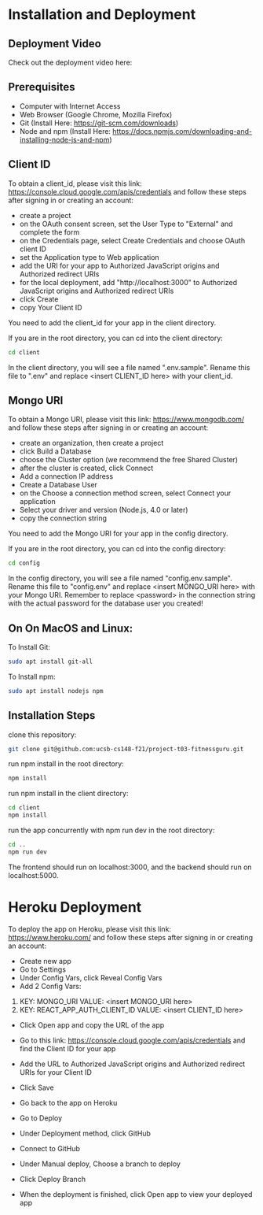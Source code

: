 # Installation and Deployment

## Deployment Video

Check out the deployment video here:

## Prerequisites

-   Computer with Internet Access
-   Web Browser (Google Chrome, Mozilla Firefox)
-   Git (Install Here: https://git-scm.com/downloads)
-   Node and npm (Install Here: https://docs.npmjs.com/downloading-and-installing-node-js-and-npm)

## Client ID

To obtain a client_id, please visit this link: https://console.cloud.google.com/apis/credentials and follow these steps after signing in or creating an account:

* create a project
* on the OAuth consent screen, set the User Type to "External" and complete the form
* on the Credentials page, select Create Credentials and choose OAuth client ID
* set the Application type to Web application
* add the URI for your app to Authorized JavaScript origins and Authorized redirect URIs
* for the local deployment, add "http://localhost:3000" to Authorized JavaScript origins and Authorized redirect URIs
* click Create
* copy Your Client ID

You need to add the client_id for your app in the client directory.

If you are in the root directory, you can cd into the client directory:

```sh
cd client
```

In the client directory, you will see a file named ".env.sample". Rename this file to ".env" and replace \<insert CLIENT_ID here> with your client_id.

## Mongo URI

To obtain a Mongo URI, please visit this link: https://www.mongodb.com/ and follow these steps after signing in or creating an account:

* create an organization, then create a project
* click Build a Database
* choose the Cluster option (we recommend the free Shared Cluster)
* after the cluster is created, click Connect
* Add a connection IP address
* Create a Database User
* on the Choose a connection method screen, select Connect your application
* Select your driver and version (Node.js, 4.0 or later)
* copy the connection string

You need to add the Mongo URI for your app in the config directory.

If you are in the root directory, you can cd into the config directory:

```sh
cd config
```

In the config directory, you will see a file named "config.env.sample". Rename this file to "config.env" and replace \<insert MONGO_URI here> with your Mongo URI. Remember to replace \<password> in the connection string with the actual password for the database user you created!

## On On MacOS and Linux:

To Install Git:

```sh
sudo apt install git-all
```

To Install npm:

```sh
sudo apt install nodejs npm
```

## Installation Steps

clone this repository:

```sh
git clone git@github.com:ucsb-cs148-f21/project-t03-fitnessguru.git
```

run npm install in the root directory:

```sh
npm install
```

run npm install in the client directory:

```sh
cd client
npm install
```

run the app concurrently with npm run dev in the root directory:

```sh
cd ..
npm run dev
```

The frontend should run on localhost:3000, and the backend should run on localhost:5000.

# Heroku Deployment

To deploy the app on Heroku, please visit this link: https://www.heroku.com/ and follow these steps after signing in or creating an account:

* Create new app
* Go to Settings
* Under Config Vars, click Reveal Config Vars
* Add 2 Config Vars:
1) KEY: MONGO_URI
VALUE: \<insert MONGO_URI here>
2) KEY: REACT_APP_AUTH_CLIENT_ID
VALUE: \<insert CLIENT_ID here>

* Click Open app and copy the URL of the app
* Go to this link: https://console.cloud.google.com/apis/credentials and find the Client ID for your app
* Add the URL to Authorized JavaScript origins and Authorized redirect URIs for your Client ID
* Click Save

* Go back to the app on Heroku
* Go to Deploy
* Under Deployment method, click GitHub
* Connect to GitHub
* Under Manual deploy, Choose a branch to deploy
* Click Deploy Branch
* When the deployment is finished, click Open app to view your deployed app